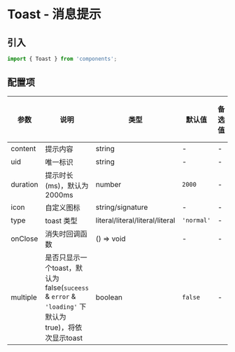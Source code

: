 # Toast - 消息提示

## 引入
```jsx
import { Toast } from 'components';
```

## 配置项
| 参数 | 说明 | 类型 | 默认值 |备选值 | 是否必须 |
| --- | --- | --- | --- | --- | --- |
| content | 提示内容 | string | - | - | ✅  |
| uid | 唯一标识 | string | - | - | ❌ |
| duration | 提示时长(ms)，默认为2000ms | number | `2000` | - | ❌ |
| icon | 自定义图标 | string/signature | - | - | ❌ |
| type | toast 类型 | literal/literal/literal/literal | `'normal'` | - | ❌ |
| onClose | 消失时回调函数 | () => void | - | - | ❌ |
| multiple | 是否只显示一个toast，默认为false(`suceess` & `error` & `'loading'` 下默认为true)，将依次显示toast | boolean | `false` | - | ❌ |

